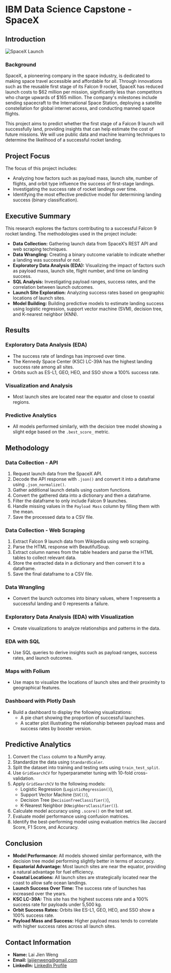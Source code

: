 # IBM Data Science Capstone - SpaceX

## Introduction

![SpaceX Launch](https://camo.githubusercontent.com/9523424e56778424998ea8ca427a804c42d7a6d940fbcffc99d9b7d4b28df38b/68747470733a2f2f63662d636f75727365732d646174612e73332e75732e636c6f75642d6f626a6563742d73746f726167652e617070646f6d61696e2e636c6f75642f49424d446576656c6f706572536b696c6c734e6574776f726b2d445330373031454e2d536b696c6c734e6574776f726b2f6170692f496d616765732f6c616e64696e675f312e676966)

### Background
SpaceX, a pioneering company in the space industry, is dedicated to making space travel accessible and affordable for all. Through innovations such as the reusable first stage of its Falcon 9 rocket, SpaceX has reduced launch costs to $62 million per mission, significantly less than competitors who charge upwards of $165 million. The company's milestones include sending spacecraft to the International Space Station, deploying a satellite constellation for global internet access, and conducting manned space flights.

This project aims to predict whether the first stage of a Falcon 9 launch will successfully land, providing insights that can help estimate the cost of future missions. We will use public data and machine learning techniques to determine the likelihood of a successful rocket landing.

## Project Focus

The focus of this project includes:
- Analyzing how factors such as payload mass, launch site, number of flights, and orbit type influence the success of first-stage landings.
- Investigating the success rate of rocket landings over time.
- Identifying the most effective predictive model for determining landing success (binary classification).

## Executive Summary

This research explores the factors contributing to a successful Falcon 9 rocket landing. The methodologies used in the project include:

- **Data Collection:** Gathering launch data from SpaceX’s REST API and web scraping techniques.
- **Data Wrangling:** Creating a binary outcome variable to indicate whether a landing was successful or not.
- **Exploratory Data Analysis (EDA):** Visualizing the impact of factors such as payload mass, launch site, flight number, and time on landing success.
- **SQL Analysis:** Investigating payload ranges, success rates, and the correlation between launch outcomes.
- **Launch Site Exploration:** Analyzing success rates based on geographic locations of launch sites.
- **Model Building:** Building predictive models to estimate landing success using logistic regression, support vector machine (SVM), decision tree, and K-nearest neighbor (KNN).

## Results

### Exploratory Data Analysis (EDA)
- The success rate of landings has improved over time.
- The Kennedy Space Center (KSC) LC-39A has the highest landing success rate among all sites.
- Orbits such as ES-L1, GEO, HEO, and SSO show a 100% success rate.

### Visualization and Analysis
- Most launch sites are located near the equator and close to coastal regions.

### Predictive Analytics
- All models performed similarly, with the decision tree model showing a slight edge based on the `.best_score_` metric.

## Methodology

### Data Collection - API
1. Request launch data from the SpaceX API.
2. Decode the API response with `.json()` and convert it into a dataframe using `.json_normalize()`.
3. Gather additional launch details using custom functions.
4. Convert the gathered data into a dictionary and then a dataframe.
5. Filter the dataframe to only include Falcon 9 launches.
6. Handle missing values in the `Payload Mass` column by filling them with the mean.
7. Save the processed data to a CSV file.

### Data Collection - Web Scraping
1. Extract Falcon 9 launch data from Wikipedia using web scraping.
2. Parse the HTML response with BeautifulSoup.
3. Extract column names from the table headers and parse the HTML tables to collect relevant data.
4. Store the extracted data in a dictionary and then convert it to a dataframe.
5. Save the final dataframe to a CSV file.

### Data Wrangling
- Convert the launch outcomes into binary values, where 1 represents a successful landing and 0 represents a failure.

### Exploratory Data Analysis (EDA) with Visualization
- Create visualizations to analyze relationships and patterns in the data.

### EDA with SQL
- Use SQL queries to derive insights such as payload ranges, success rates, and launch outcomes.

### Maps with Folium
- Use maps to visualize the locations of launch sites and their proximity to geographical features.

### Dashboard with Plotly Dash
- Build a dashboard to display the following visualizations:
  - A pie chart showing the proportion of successful launches.
  - A scatter plot illustrating the relationship between payload mass and success rates by booster version.

## Predictive Analytics

1. Convert the `Class` column to a NumPy array.
2. Standardize the data using `StandardScaler`.
3. Split the dataset into training and testing sets using `train_test_split`.
4. Use `GridSearchCV` for hyperparameter tuning with 10-fold cross-validation.
5. Apply `GridSearchCV` to the following models:
   - Logistic Regression (`LogisticRegression()`),
   - Support Vector Machine (`SVC()`),
   - Decision Tree (`DecisionTreeClassifier()`),
   - K-Nearest Neighbor (`KNeighborsClassifier()`).
6. Calculate model accuracy using `.score()` on the test set.
7. Evaluate model performance using confusion matrices.
8. Identify the best-performing model using evaluation metrics like Jaccard Score, F1 Score, and Accuracy.

## Conclusion

- **Model Performance:** All models showed similar performance, with the decision tree model performing slightly better in terms of accuracy.
- **Equatorial Advantage:** Most launch sites are near the equator, providing a natural advantage for fuel efficiency.
- **Coastal Locations:** All launch sites are strategically located near the coast to allow safe ocean landings.
- **Launch Success Over Time:** The success rate of launches has increased over the years.
- **KSC LC-39A:** This site has the highest success rate and a 100% success rate for payloads under 5,500 kg.
- **Orbit Success Rates:** Orbits like ES-L1, GEO, HEO, and SSO show a 100% success rate.
- **Payload Mass and Success:** Higher payload mass tends to correlate with higher success rates across all launch sites.

## Contact Information
- **Name:** Lai Jien Weng
- **Email:** laijienweng@gmail.com
- **LinkedIn:** [LinkedIn Profile](https://www.linkedin.com/in/jienweng/)
